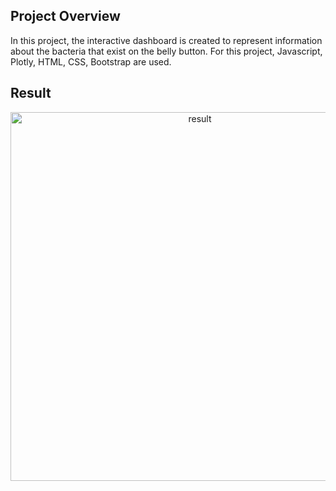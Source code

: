 ## Project Overview
In this project, the interactive dashboard is created to represent information about the bacteria that exist on the belly button.
For this project, Javascript, Plotly, HTML, CSS, Bootstrap are used.

## Result

<p img align="center" width="100%">
<img width="590" alt="result" src="https://user-images.githubusercontent.com/85843401/133907056-678a7feb-5312-48b0-a392-a4304065a075.png">
<p align="center">
</p>
